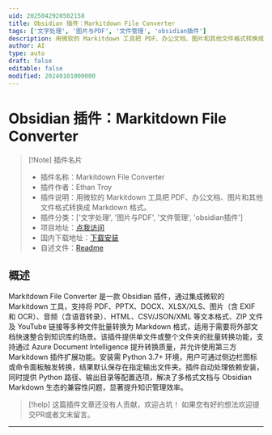 ```yaml
---
uid: 2025042920502158
title: Obsidian 插件：Markitdown File Converter
tags: ['文字处理', '图片与PDF', '文件管理', 'obsidian插件']
description: 用微软的 Markitdown 工具把 PDF、办公文档、图片和其他文件格式转换成 Markdown 格式。
author: AI
type: auto
draft: false
editable: false
modified: 20240101000000
---
```


# Obsidian 插件：Markitdown File Converter

> [!Note] 插件名片
> - 插件名称：Markitdown File Converter
> - 插件作者：Ethan Troy
> - 插件说明：用微软的 Markitdown 工具把 PDF、办公文档、图片和其他文件格式转换成 Markdown 格式。
> - 插件分类：['文字处理', '图片与PDF', '文件管理', 'obsidian插件']
> - 项目地址：[点我访问](https://github.com/ethanolivertroy/obsidian-markitdown)
> - 国内下载地址：[下载安装](https://pkmer.cn/products/plugin/pluginMarket/?markitdown)
> - 自述文件：[Readme](https://ghproxy.net/https://raw.githubusercontent.com/ethanolivertroy/obsidian-markitdown/master/README.md)



## 概述

Markitdown File Converter 是一款 Obsidian 插件，通过集成微软的 Markitdown 工具，支持将 PDF、PPTX、DOCX、XLSX/XLS、图片（含 EXIF 和 OCR）、音频（含语音转录）、HTML、CSV/JSON/XML 等文本格式、ZIP 文件及 YouTube 链接等多种文件批量转换为 Markdown 格式，适用于需要将外部文档快速整合到知识库的场景。该插件提供单文件或整个文件夹的批量转换功能，支持通过 Azure Document Intelligence 提升转换质量，并允许使用第三方 Markitdown 插件扩展功能。安装需 Python 3.7+ 环境，用户可通过侧边栏图标或命令面板触发转换，结果默认保存在指定输出文件夹。插件自动处理依赖安装，同时提供 Python 路径、输出目录等配置选项，解决了多格式文档与 Obsidian Markdown 生态的兼容性问题，显著提升知识管理效率。


> [!help] 
> 这篇插件文章还没有人贡献，欢迎占坑！
> 如果您有好的想法欢迎提交PR或者文末留言。
> 

---



